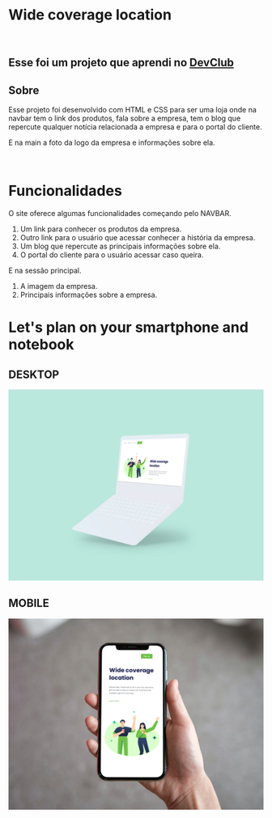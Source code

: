 <h1>Wide coverage location</h1>
<br>
<h2>Esse foi um projeto que aprendi no <a href="https://rodolfomori.com.br/devclub/">DevClub</a></h2>

## Sobre
<p>Esse projeto foi desenvolvido com HTML e CSS para ser uma loja onde na navbar tem o link dos produtos, fala sobre a empresa, tem o blog que repercute qualquer notícia relacionada a empresa e para o portal do cliente.</p>
<p>E na main a foto da logo da empresa e informações sobre ela.</p>
<br> 
<h1>Funcionalidades</h1>
<p>O site oferece algumas funcionalidades começando pelo NAVBAR.</p>
<ol>
  <li>Um link para conhecer os produtos da empresa.</li>
  <li>Outro link para o usuário que acessar conhecer a história da empresa.</li>
  <li>Um blog que repercute as principais informações sobre ela.</li>
  <li>O portal do cliente para o usuário acessar caso queira.</li>
</ol>
<p>E na sessão principal.</p>
<ol>
  <li>A imagem da empresa.</li>
  <li>Principais informações sobre a empresa.</li>
</ol>
<h1>Let's plan on your smartphone and notebook</h1>
<h2>DESKTOP</h2>
<img src="./assets/desktop.png">
<h2>MOBILE</h2>
<img src="./assets/mobile.png">
